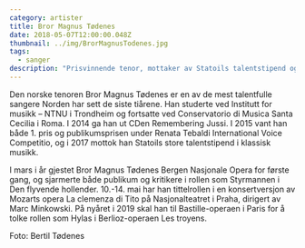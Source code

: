 ```yaml
---
category: artister
title: Bror Magnus Tødenes
date: 2018-05-07T12:00:00.048Z
thumbnail: ../img/BrorMagnusTodenes.jpg
tags:
  - sanger
description: "Prisvinnende tenor, mottaker av Statoils talentstipend og et stort talent. Aktiv på operascener i inn- og utland, og på vei inn i en internasjonal operakarriere."
---
```

Den norske tenoren Bror Magnus Tødenes er en av de mest talentfulle sangere Norden har sett de siste tiårene. Han studerte ved Institutt for musikk – NTNU i Trondheim og fortsatte ved Conservatorio di Musica Santa Cecilia i Roma. I 2014 ga han ut CDen Remembering Jussi. I 2015 vant han både 1. pris og publikumsprisen under Renata Tebaldi International Voice Competitio, og i 2017 mottok han Statoils store talentstipend i klassisk musikk.

I mars i år gjestet Bror Magnus Tødenes Bergen Nasjonale Opera for første gang, og sjarmerte både publikum og kritikere i rollen som Styrmannen i Den flyvende hollender. 10.-14. mai har han tittelrollen i en konsertversjon av Mozarts opera La clemenza di Tito på Nasjonalteatret i Praha, dirigert av Marc Minkowski. På nyåret i 2019 skal han til Bastille-operaen i Paris for å tolke rollen som Hylas i Berlioz-operaen Les troyens.

Foto: Bertil Tødenes
